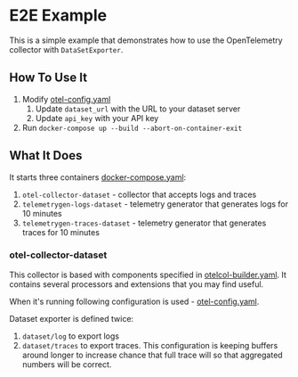 # E2E Example

This is a simple example that demonstrates how to use the OpenTelemetry collector with `DataSetExporter`.

## How To Use It

1. Modify [otel-config.yaml](otel-config.yaml)
   1. Update `dataset_url` with the URL to your dataset server
   2. Update `api_key` with your API key
2. Run `docker-compose up --build --abort-on-container-exit`

## What It Does

It starts three containers [docker-compose.yaml](docker-compose.yaml):
1. `otel-collector-dataset` - collector that accepts logs and traces
2. `telemetrygen-logs-dataset` - telemetry generator that generates logs for 10 minutes
3. `telemetrygen-traces-dataset` - telemetry generator that generates traces for 10 minutes

### otel-collector-dataset

This collector is based with components specified in [otelcol-builder.yaml](otelcol-builder.yaml).
It contains several processors and extensions that you may find useful.

When it's running following configuration is used - [otel-config.yaml](otel-config.yaml).

Dataset exporter is defined twice:
1. `dataset/log` to export logs
2. `dataset/traces` to export traces. This configuration is keeping buffers around longer to increase chance that full trace will so that aggregated numbers will be correct.